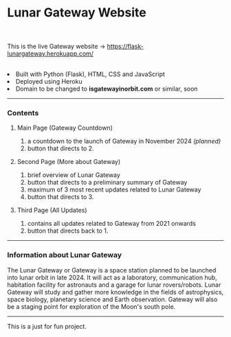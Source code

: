 
<h1>Lunar Gateway Website</h1>

<br></br>
This is the live Gateway website → https://flask-lunargateway.herokuapp.com/
<br></br>

<li> Built with Python (Flask), HTML, CSS and JavaScript </li>
<li> Deployed using Heroku </li>

<li>Domain to be changed to <b>isgatewayinorbit.com</b> or similar, soon</li>


_________


<h3>Contents</h3>

  1. Main Page (Gateway Countdown)
      1. a countdown to the launch of Gateway in November 2024 <i>(planned)</i>
      2. button that directs to 2.
     
  2. Second Page (More about Gateway)
      1. brief overview of Lunar Gateway 
      2. button that directs to a preliminary summary of Gateway
      3. maximum of 3 most recent updates related to Lunar Gateway
      4. button that directs to 3. 

  3. Third Page (All Updates)
      1. contains all updates related to Gateway from 2021 onwards 
      2. button that directs back to 1. 
 
________

<h3>Information about Lunar Gateway</h3>

The Lunar Gateway or Gateway is a space station planned to be launched into lunar orbit in late 2024. It will act as a laboratory, communication hub, habitation facility for astronauts and a garage for lunar rovers/robots. Lunar Gateway will study and gather more knowledge in the fields of astrophysics, space biology, planetary science and Earth observation. Gateway will also be a staging point for exploration of the Moon's south pole.

________

This is a just for fun project. 





